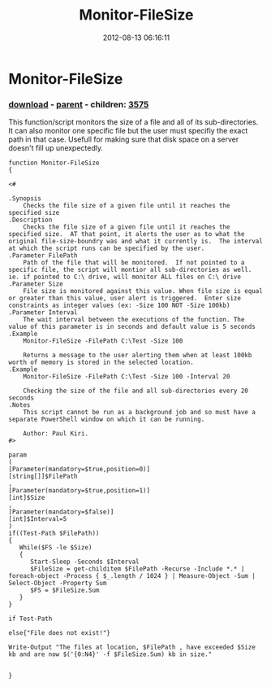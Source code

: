 ﻿---
pid:            3574
poster:         Paul Kiri
title:          Monitor-FileSize
date:           2012-08-13 06:16:11
format:         posh
parent:         3563
parent:         3563
children:       3575
---

# Monitor-FileSize

### [download](3574.ps1) - [parent](3563.md) - children: [3575](3575.md)

This function/script monitors the size of a file and all of its sub-directories.  It can also monitor one specific file but the user must specifiy the exact path in that case.  Usefull for making sure that disk space on a server doesn't fill up unexpectedly.

```posh
function Monitor-FileSize
{

<#

.Synopsis
    Checks the file size of a given file until it reaches the specified size
.Description
    Checks the file size of a given file until it reaches the specified size.  AT that point, it alerts the user as to what the original file-size-boundry was and what it currently is.  The interval at which the script runs can be specified by the user.
.Parameter FilePath
    Path of the file that will be monitored.  If not pointed to a specific file, the script will montior all sub-directories as well.  ie. if pointed to C:\ drive, will monitor ALL files on C:\ drive
.Parameter Size
    File size is monitored against this value. When file size is equal or greater than this value, user alert is triggered.  Enter size constraints as integer values (ex: -Size 100 NOT -Size 100kb)
.Parameter Interval
    The wait interval between the executions of the function. The value of this parameter is in seconds and default value is 5 seconds
.Example
    Monitor-FileSize -FilePath C:\Test -Size 100
    
    Returns a message to the user alerting them when at least 100kb worth of memory is stored in the selected location.
.Example
    Monitor-FileSize -FilePath C:\Test -Size 100 -Interval 20
    
    Checking the size of the file and all sub-directories every 20 seconds
.Notes
    This script cannot be run as a background job and so must have a separate PowerShell window on which it can be running.

	Author: Paul Kiri.
#>

param
(
[Parameter(mandatory=$true,position=0)]
[string[]]$FilePath
,
[Parameter(mandatory=$true,position=1)]
[int]$Size
,
[Parameter(mandatory=$false)]
[int]$Interval=5
)
if((Test-Path $FilePath))
{
   While($FS -le $Size)
   {
      Start-Sleep -Seconds $Interval
      $FileSize = get-childitem $FilePath -Recurse -Include *.* | foreach-object -Process { $_.length / 1024 } | Measure-Object -Sum | Select-Object -Property Sum
      $FS = $FileSize.Sum
   }
}

if Test-Path

else{"File does not exist!"}

Write-Output "The files at location, $FilePath , have exceeded $Size kb and are now $('{0:N4}' -f $FileSize.Sum) kb in size."


}
```
